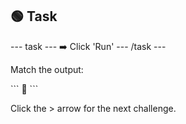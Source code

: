 <h2 class="c-project-heading--task">🟢 Task</h2>
--- task ---
➡️ Click 'Run' 
--- /task ---

Match the output:

<div class="c-project-output">
```
🦡
```
</div>

Click the > arrow for the next challenge.


